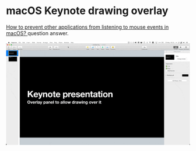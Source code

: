 # macOS Keynote drawing overlay

[How to prevent other applications from listening to mouse events in macOS?
](https://stackoverflow.com/questions/61667900/how-to-prevent-other-applications-from-listening-to-mouse-events-in-macos/61753260?noredirect=1#comment109639967_61753260) question answer.

![Drawing overlay example](Images/example.gif)
